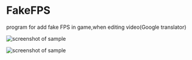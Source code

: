 # FakeFPS
program for add fake FPS in game,when editing video(Google translator)

![screenshot of sample](https://github.com/lif0/FakeFPS-CSharp/blob/master/for%20github/img.png)

![screenshot of sample](https://github.com/lif0/FakeFPS-CSharp/blob/master/for%20github/img-clip.gif)
